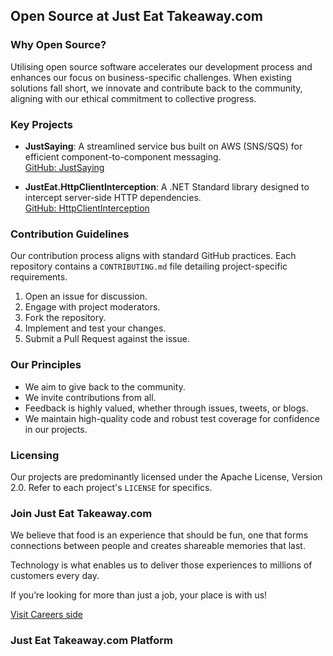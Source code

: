 ## Open Source at Just Eat Takeaway\.com

### Why Open Source?

Utilising open source software accelerates our development process and enhances our focus on business-specific challenges. When existing solutions fall short, we innovate and contribute back to the community, aligning with our ethical commitment to collective progress.

### Key Projects

- **JustSaying**: A streamlined service bus built on AWS (SNS/SQS) for efficient component-to-component messaging.  
  [GitHub: JustSaying](https://github.com/justeat/JustSaying)
  
- **JustEat.HttpClientInterception**: A .NET Standard library designed to intercept server-side HTTP dependencies.  
  [GitHub: HttpClientInterception](https://github.com/justeat/httpclient-interception)

### Contribution Guidelines

Our contribution process aligns with standard GitHub practices. Each repository contains a `CONTRIBUTING.md` file detailing project-specific requirements.

1. Open an issue for discussion.
2. Engage with project moderators.
3. Fork the repository.
4. Implement and test your changes.
5. Submit a Pull Request against the issue.

### Our Principles

- We aim to give back to the community.
- We invite contributions from all.
- Feedback is highly valued, whether through issues, tweets, or blogs.
- We maintain high-quality code and robust test coverage for confidence in our projects.

### Licensing

Our projects are predominantly licensed under the Apache License, Version 2.0. Refer to each project's `LICENSE` for specifics.


### Join Just Eat Takeaway\.com
We believe that food is an experience that should be fun, one that forms connections between people and creates shareable memories that last.

Technology is what enables us to deliver those experiences to millions of customers every day.

If you’re looking for more than just a job, your place is with us!

[Visit Careers side](https://careers.justeattakeaway.com/global/en)


### Just Eat Takeaway\.com Platform
